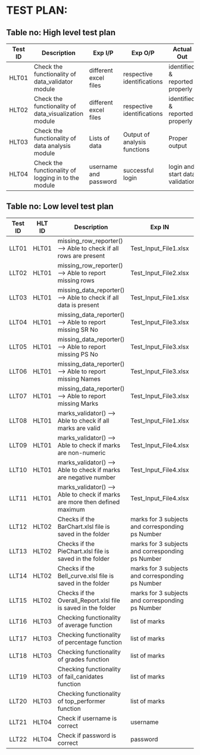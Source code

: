 # TEST PLAN:

## Table no: High level test plan

| **Test ID** | **Description**                                              | **Exp I/P** | **Exp O/P** | **Actual Out** | **Result** |**Type Of Test**  |
|-------------|--------------------------------------------------------------|------------|-------------|----------------|------------------|------------------|
| HLT01 | Check the functionality of data_validator module | different excel files | respective identifications | identified & reported properly | PASS | Functionality |
| HLT02 | Check the functionality of data_visualization module | different excel files | respective identifications | identified & reported properly | PASS | Functionality |
| HLT03 | Check the functionality of data analysis module | Lists of data | Output of analysis functions | Proper output | PASS | Functionality |
| HLT04 | Check the functionality of logging in to the module  | username and password | successful login | login and start data validation | PASS | Functionality |



## Table no: Low level test plan

| **Test ID** | **HLT ID** | **Description**                                              | **Exp IN** | **Exp OUT** | **Actual Out** | **Result** |**Type Of Test**  |
|-------------|------|--------------------------------------------------------------|------------|-------------|----------------|------------------|------------------|
| LLT01 | HLT01 | missing_row_reporter() --> Able to check if all rows are present | Test_Input_File1.xlsx | DATA_NOT_MISSING | DATA_NOT_MISSING | PASS | Requirement |
| LLT02 | HLT01 | missing_row_reporter() --> Able to report missing rows | Test_Input_File2.xlsx | DATA_MISSING | DATA_MISSING | PASS | Requirement |
| LLT03 | HLT01 | missing_data_reporter() --> Able to check if all data is present | Test_Input_File1.xlsx | DATA_NOT_MISSING | DATA_NOT_MISSING | PASS | Requirement |
| LLT04 | HLT01 | missing_data_reporter() --> Able to report missing SR No | Test_Input_File3.xlsx | DATA_MISSING | DATA_MISSING | PASS | Requirement |
| LLT05 | HLT01 | missing_data_reporter() --> Able to report missing PS No | Test_Input_File3.xlsx | DATA_MISSING | DATA_MISSING | PASS | Requirement |
| LLT06 | HLT01 | missing_data_reporter() --> Able to report missing Names | Test_Input_File3.xlsx | DATA_MISSING | DATA_MISSING | PASS | Requirement |
| LLT07 | HLT01 | missing_data_reporter() --> Able to report missing Marks | Test_Input_File3.xlsx | DATA_MISSING | DATA_MISSING | PASS | Requirement |
| LLT08 | HLT01 | marks_validator() --> Able to check if all marks are valid | Test_Input_File1.xlsx | DATA_VALID | DATA_VALID | PASS | Requirement |
| LLT09 | HLT01 | marks_validator() --> Able to check if marks are non-numeric | Test_Input_File4.xlsx | DATA_INVALID | DATA_INVALID | PASS | Requirement |
| LLT10 | HLT01 | marks_validator() --> Able to check if marks are negative number | Test_Input_File4.xlsx | DATA_INVALID | DATA_INVALID | PASS | Requirement |
| LLT11 | HLT01 | marks_validator() --> Able to check if marks are more then defined maximum | Test_Input_File4.xlsx | DATA_INVALID | DATA_INVALID | PASS | Requirement |
| LLT12 | HLT02 | Checks if the BarChart.xlsl file is saved in the folder | marks for 3 subjects and corresponding ps Number | PASS | PASS | PASS | Requirement |
| LLT13 | HLT02 | Checks if the PieChart.xlsl file is saved in the folder | marks for 3 subjects and corresponding ps Number | PASS | PASS | PASS | Requirement |
| LLT14 | HLT02 | Checks if the Bell_curve.xlsl file is saved in the folder | marks for 3 subjects and corresponding ps Number | PASS | PASS | PASS | Requirement |
| LLT15 | HLT02 | Checks if the Overall_Report.xlsl file is saved in the folder | marks for 3 subjects and corresponding ps Number | PASS | PASS | PASS | Requirement |
| LLT16 | HLT03 | Checking functionality of average function |list of marks | Average of marks | PASS | PASS | PASS | Requirement |
| LLT17 | HLT03 | Checking functionality of percentage function |list of marks | Percentage of marks | PASS | PASS | PASS | Requirement |
| LLT18 | HLT03 | Checking functionality of grades function |list of marks | Grades of learners | PASS | PASS | PASS | Requirement |
| LLT19 | HLT03 | Checking functionality of fail_canidates function |list of marks | list of failed learners | PASS | PASS | PASS | Requirement |
| LLT20 | HLT03 | Checking functionality of top_performer function |list of marks | list of top learners | PASS | PASS | PASS | Requirement |
| LLT21 | HLT04 | Check if username is correct | username | ask for password | PASS | PASS | PASS | Requirement |
| LLT22 | HLT04 | Check if password is correct | password | start data validation | PASS | PASS | PASS | Requirement |
